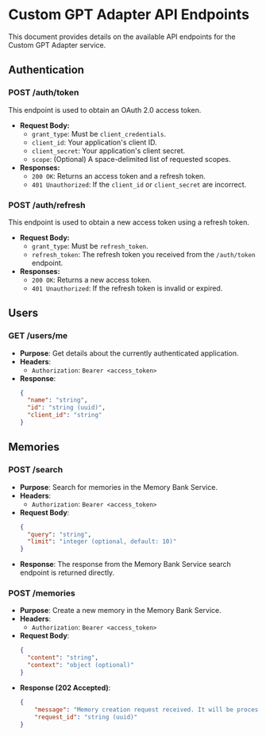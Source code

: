 # Custom GPT Adapter API Endpoints

This document provides details on the available API endpoints for the Custom GPT Adapter service.

## Authentication

### POST /auth/token

This endpoint is used to obtain an OAuth 2.0 access token.

-   **Request Body:**
    -   `grant_type`: Must be `client_credentials`.
    -   `client_id`: Your application's client ID.
    -   `client_secret`: Your application's client secret.
    -   `scope`: (Optional) A space-delimited list of requested scopes.
-   **Responses:**
    -   `200 OK`: Returns an access token and a refresh token.
    -   `401 Unauthorized`: If the `client_id` or `client_secret` are incorrect.

### POST /auth/refresh

This endpoint is used to obtain a new access token using a refresh token.

-   **Request Body:**
    -   `grant_type`: Must be `refresh_token`.
    -   `refresh_token`: The refresh token you received from the `/auth/token` endpoint.
-   **Responses:**
    -   `200 OK`: Returns a new access token.
    -   `401 Unauthorized`: If the refresh token is invalid or expired.

## Users

### GET /users/me

- **Purpose**: Get details about the currently authenticated application.
- **Headers**:
  - `Authorization`: `Bearer <access_token>`
- **Response**:
  ```json
  {
    "name": "string",
    "id": "string (uuid)",
    "client_id": "string"
  }
  ```

## Memories

### POST /search

- **Purpose**: Search for memories in the Memory Bank Service.
- **Headers**:
  - `Authorization`: `Bearer <access_token>`
- **Request Body**:
  ```json
  {
    "query": "string",
    "limit": "integer (optional, default: 10)"
  }
  ```
- **Response**: The response from the Memory Bank Service search endpoint is returned directly.

### POST /memories

- **Purpose**: Create a new memory in the Memory Bank Service.
- **Headers**:
  - `Authorization`: `Bearer <access_token>`
- **Request Body**:
  ```json
  {
    "content": "string",
    "context": "object (optional)"
  }
  ```
- **Response (202 Accepted)**:
    ```json
    {
        "message": "Memory creation request received. It will be processed asynchronously.",
        "request_id": "string (uuid)"
    }
    ``` 